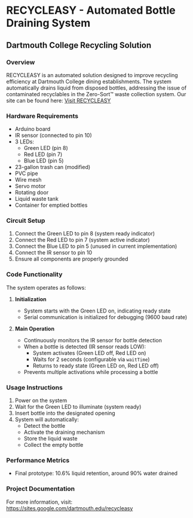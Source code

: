 # RECYCLEASY - Automated Bottle Draining System
## Dartmouth College Recycling Solution

### Overview
RECYCLEASY is an automated solution designed to improve recycling efficiency at Dartmouth College dining establishments. 
The system automatically drains liquid from disposed bottles, addressing the issue of contaminated recyclables in the Zero-Sort™ waste collection system.
Our site can be found here: [Visit RECYCLEASY](https://sites.google.com/dartmouth.edu/recycleasy)

### Hardware Requirements
- Arduino board
- IR sensor (connected to pin 10)
- 3 LEDs:
  - Green LED (pin 8)
  - Red LED (pin 7)
  - Blue LED (pin 5)
- 23-gallon trash can (modified)
- PVC pipe
- Wire mesh
- Servo motor
- Rotating door
- Liquid waste tank
- Container for emptied bottles

### Circuit Setup
1. Connect the Green LED to pin 8 (system ready indicator)
2. Connect the Red LED to pin 7 (system active indicator)
3. Connect the Blue LED to pin 5 (unused in current implementation)
4. Connect the IR sensor to pin 10
5. Ensure all components are properly grounded

### Code Functionality
The system operates as follows:

1. **Initialization**
   - System starts with the Green LED on, indicating ready state
   - Serial communication is initialized for debugging (9600 baud rate)

2. **Main Operation**
   - Continuously monitors the IR sensor for bottle detection
   - When a bottle is detected (IR sensor reads LOW):
     - System activates (Green LED off, Red LED on)
     - Waits for 2 seconds (configurable via `waitTime`)
     - Returns to ready state (Green LED on, Red LED off)
   - Prevents multiple activations while processing a bottle

### Usage Instructions
1. Power on the system
2. Wait for the Green LED to illuminate (system ready)
3. Insert bottle into the designated opening
4. System will automatically:
   - Detect the bottle
   - Activate the draining mechanism
   - Store the liquid waste
   - Collect the empty bottle

### Performance Metrics
- Final prototype: 10.6% liquid retention, around 90% water drained

### Project Documentation
For more information, visit: https://sites.google.com/dartmouth.edu/recycleasy
